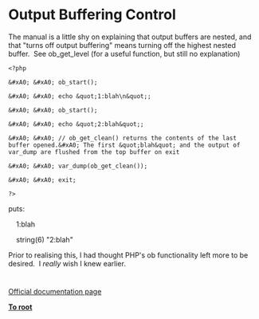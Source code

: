 # Output Buffering Control





The manual is a little shy on explaining that output buffers are nested, and that &quot;turns off output buffering&quot; means turning off the highest nested buffer.&#xA0; See ob_get_level (for a useful function, but still no explanation)





```
<?php

&#xA0; &#xA0; ob_start();

&#xA0; &#xA0; echo &quot;1:blah\n&quot;;

&#xA0; &#xA0; ob_start();

&#xA0; &#xA0; echo &quot;2:blah&quot;;

&#xA0; &#xA0; // ob_get_clean() returns the contents of the last buffer opened.&#xA0; The first &quot;blah&quot; and the output of var_dump are flushed from the top buffer on exit

&#xA0; &#xA0; var_dump(ob_get_clean());

&#xA0; &#xA0; exit;

?>
```




puts:

&#xA0; &#xA0; 1:blah

&#xA0; &#xA0; string(6) &quot;2:blah&quot;



Prior to realising this, I had thought PHP&apos;s ob functionality left more to be desired.&#xA0; I *really* wish I knew earlier.

  

#

[Official documentation page](https://www.php.net/manual/en/book.outcontrol.php)

**[To root](/README.md)**